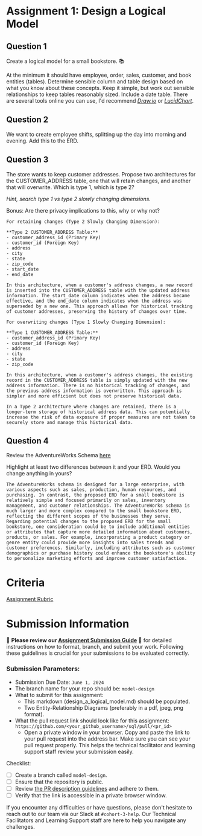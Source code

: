 # Assignment 1: Design a Logical Model

## Question 1
Create a logical model for a small bookstore. 📚

At the minimum it should have employee, order, sales, customer, and book entities (tables). Determine sensible column and table design based on what you know about these concepts. Keep it simple, but work out sensible relationships to keep tables reasonably sized. Include a date table. There are several tools online you can use, I'd recommend [_Draw.io_](https://www.drawio.com/) or [_LucidChart_](https://www.lucidchart.com/pages/).

## Question 2
We want to create employee shifts, splitting up the day into morning and evening. Add this to the ERD.

## Question 3
The store wants to keep customer addresses. Propose two architectures for the CUSTOMER_ADDRESS table, one that will retain changes, and another that will overwrite. Which is type 1, which is type 2?

_Hint, search type 1 vs type 2 slowly changing dimensions._

Bonus: Are there privacy implications to this, why or why not?
```
For retaining changes (Type 2 Slowly Changing Dimension):

**Type 2 CUSTOMER_ADDRESS Table:**
- customer_address_id (Primary Key)
- customer_id (Foreign Key)
- address
- city
- state
- zip_code
- start_date
- end_date

In this architecture, when a customer's address changes, a new record is inserted into the CUSTOMER_ADDRESS table with the updated address information. The start_date column indicates when the address became effective, and the end_date column indicates when the address was superseded by a new one. This approach allows for historical tracking of customer addresses, preserving the history of changes over time.

For overwriting changes (Type 1 Slowly Changing Dimension):

**Type 1 CUSTOMER_ADDRESS Table:**
- customer_address_id (Primary Key)
- customer_id (Foreign Key)
- address
- city
- state
- zip_code

In this architecture, when a customer's address changes, the existing record in the CUSTOMER_ADDRESS table is simply updated with the new address information. There is no historical tracking of changes, and the previous address information is overwritten. This approach is simpler and more efficient but does not preserve historical data.

In a Type 2 architecture where changes are retained, there is a longer-term storage of historical address data. This can potentially increase the risk of data exposure if proper measures are not taken to securely store and manage this historical data.
```

## Question 4
Review the AdventureWorks Schema [here](https://i.stack.imgur.com/LMu4W.gif)

Highlight at least two differences between it and your ERD. Would you change anything in yours?
```
The AdventureWorks schema is designed for a large enterprise, with various aspects such as sales, production, human resources, and purchasing. In contrast, the proposed ERD for a small bookstore is relatively simple and focused primarily on sales, inventory management, and customer relationships. The AdventureWorks schema is much larger and more complex compared to the small bookstore ERD, reflecting the different scopes of the businesses they serve.
Regarding potential changes to the proposed ERD for the small bookstore, one consideration could be to include additional entities or attributes that capture more detailed information about customers, products, or sales. For example, incorporating a product category or genre entity could provide more insights into sales trends and customer preferences. Similarly, including attributes such as customer demographics or purchase history could enhance the bookstore's ability to personalize marketing efforts and improve customer satisfaction.

```

# Criteria

[Assignment Rubric](./assignment_rubric.md)

# Submission Information

🚨 **Please review our [Assignment Submission Guide](https://github.com/UofT-DSI/onboarding/blob/main/onboarding_documents/submissions.md)** 🚨 for detailed instructions on how to format, branch, and submit your work. Following these guidelines is crucial for your submissions to be evaluated correctly.

### Submission Parameters:
* Submission Due Date: `June 1, 2024`
* The branch name for your repo should be: `model-design`
* What to submit for this assignment:
    * This markdown (design_a_logical_model.md) should be populated.
    * Two Entity-Relationship Diagrams (preferably in a pdf, jpeg, png format).
* What the pull request link should look like for this assignment: `https://github.com/<your_github_username>/sql/pull/<pr_id>`
    * Open a private window in your browser. Copy and paste the link to your pull request into the address bar. Make sure you can see your pull request properly. This helps the technical facilitator and learning support staff review your submission easily.

Checklist:
- [ ] Create a branch called `model-design`.
- [ ] Ensure that the repository is public.
- [ ] Review [the PR description guidelines](https://github.com/UofT-DSI/onboarding/blob/main/onboarding_documents/submissions.md#guidelines-for-pull-request-descriptions) and adhere to them.
- [ ] Verify that the link is accessible in a private browser window.

If you encounter any difficulties or have questions, please don't hesitate to reach out to our team via our Slack at `#cohort-3-help`. Our Technical Facilitators and Learning Support staff are here to help you navigate any challenges.
